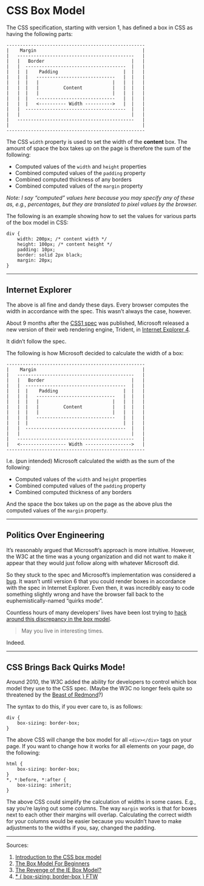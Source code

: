 # CSS Box Model

The CSS specification, starting with version 1, has defined a box in CSS as having the following parts:

    ---------------------------------------------------
    |    Margin                                       |
    |   -------------------------------------------   |
    |   |   Border                                |   |
    |   |  -------------------------------------  |   |
    |   |  |    Padding                        |  |   |
    |   |  |   -----------------------------   |  |   |
    |   |  |   |                           |   |  |   |
    |   |  |   |         Content           |   |  |   |
    |   |  |   |                           |   |  |   |
    |   |  |   -----------------------------   |  |   |
    |   |  |   <---------- Width ---------->   |  |   |
    |   |  -------------------------------------  |   |
    |   |                                         |   |
    |   -------------------------------------------   |
    |                                                 |
    ---------------------------------------------------

The CSS `width` property is used to set the width of the **content** box. The amount of space the box takes up on the page is therefore the sum of the following:

- Computed values of the `width` and `height` properties
- Combined computed values of the `padding` property
- Combined computed thickness of any borders
- Combined computed values of the `margin` property

_Note: I say “computed” values here because you may specify any of these as, e.g., percentages, but they are translated to pixel values by the browser._

The following is an example showing how to set the values for various parts of the box model in CSS:

    div {
        width: 200px; /* content width */
        height: 100px; /* content height */
        padding: 10px;
        border: solid 2px black;
        margin: 20px;
    }

------

## Internet Explorer

The above is all fine and dandy these days. Every browser computes the width in accordance with the spec. This wasn’t always the case, however.

About 9 months after the [CSS1 spec](https://www.w3.org/TR/REC-CSS1/) was published, Microsoft released a new version of their web rendering engine, Trident, in [Internet Explorer 4](https://en.wikipedia.org/wiki/Internet_Explorer_versions#Microsoft_Internet_Explorer_4).

It didn’t follow the spec.

The following is how Microsoft decided to calculate the width of a box:

    ---------------------------------------------------
    |    Margin                                       |
    |   -------------------------------------------   |
    |   |   Border                                |   |
    |   |  -------------------------------------  |   |
    |   |  |    Padding                        |  |   |
    |   |  |   -----------------------------   |  |   |
    |   |  |   |                           |   |  |   |
    |   |  |   |         Content           |   |  |   |
    |   |  |   |                           |   |  |   |
    |   |  |   -----------------------------   |  |   |
    |   |  |                                   |  |   |
    |   |  -------------------------------------  |   |
    |   |                                         |   |
    |   -------------------------------------------   |
    |   <----------------- Width ----------------->   |
    ---------------------------------------------------

I.e. (pun intended) Microsoft calculated the width as the sum of the following:

- Computed values of the `width` and `height` properties
- Combined computed values of the `padding` property
- Combined computed thickness of any borders

And the space the box takes up on the page as the above plus the computed values of the `margin` property.

------

## Politics Over Engineering

It’s reasonably argued that Microsoft’s approach is more intuitive. However, the W3C at the time was a young organization and did not want to make it appear that they would just follow along with whatever Microsoft did.

So they stuck to the spec and Microsoft’s implementation was considered a [bug](https://en.wikipedia.org/wiki/Internet_Explorer_box_model_bug). It wasn’t until version 6 that you could render boxes in accordance with the spec in Internet Explorer. Even then, it was incredibly easy to code something slightly wrong and have the browser fall back to the euphemistically-named “quirks mode”.

Countless hours of many developers’ lives have been lost trying to [hack around this discrepancy in the box model](http://tantek.com/CSS/Examples/boxmodelhack.html).

> May you live in interesting times.

Indeed.

------

## CSS Brings Back Quirks Mode!

Around 2010, the W3C added the ability for developers to control which box model they use to the CSS spec. (Maybe the W3C no longer feels quite so threatened by the [Beast of Redmond](http://www.urbandictionary.com/define.php?term=Beast%20of%20Redmond)?)

The syntax to do this, if you ever care to, is as follows:

    div {
        box-sizing: border-box;
    }

The above CSS will change the box model for all `<div></div>` tags on your page. If you want to change how it works for all elements on your page, do the following:

    html {
        box-sizing: border-box;
    }
    *, *:before, *:after {
        box-sizing: inherit;
    }

The above CSS could simplify the calculation of widths in some cases. E.g., say you’re laying out some columns. The way `margin` works is that for boxes next to each other their margins will overlap. Calculating the correct width for your columns would be easier because you wouldn’t have to make adjustments to the widths if you, say, changed the padding.

------

Sources:

1. [Introduction to the CSS box model](https://developer.mozilla.org/en-US/docs/Web/CSS/CSS_Box_Model/Introduction_to_the_CSS_box_model)
1. [The Box Model For Beginners](https://www.addedbytes.com/articles/for-beginners/the-box-model-for-beginners/)
1. [The Revenge of the IE Box Model?](https://www.jefftk.com/p/the-revenge-of-the-ie-box-model)
1. [* { box-sizing: border-box } FTW](http://www.paulirish.com/2012/box-sizing-border-box-ftw/)
